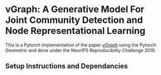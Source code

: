# vGraph: A Generative Model For Joint Community Detection and Node Representational Learning

This is a Pytorch implementation of the paper [*vGraph*](https://arxiv.org/abs/1906.07159) using the Pytorch Geometric and done under the NeurIPS Reproducibility Challenge 2019.

## Setup Instructions and Dependancies

